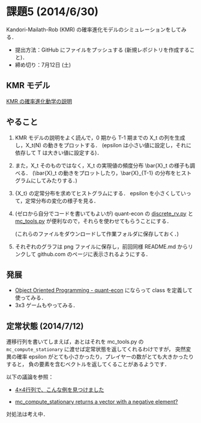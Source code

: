 課題5 (2014/6/30)
=========

Kandori-Mailath-Rob (KMR) の確率進化モデルのシミュレーションをしてみる．

* 提出方法：GitHub にファイルをプッシュする (新規レポジトリを作成すること)．
* 締め切り：7月12日 (土)


## KMR モデル

[KMR の確率進化動学の説明](http://nbviewer.ipython.org/github/OyamaZemi2014/exercises/blob/master/ex05/KMR_notes.ipynb)


## やること

1. KMR モデルの説明をよく読んで，0 期から T-1 期までの X\_t の列を生成し，X\_t(N) の動きをプロットする．
   (epsilon は小さい値に設定し，それに依存して T は大きい値に設定する)．

2. また，X\_t そのものではなく，X\_t の実現値の頻度分布 \\bar{X}\_t の様子も調べる．
   (\\bar{X}\_t の動きをプロットしたり，\\bar{X}\_{T-1} の分布をヒストグラムにしてみたりする．)

3. {X\_t} の定常分布を求めてヒストグラムにする．
   epsilon を小さくしていって，定常分布の変化の様子を見る．

4. (ゼロから自分でコードを書いてもよいが)
   quant-econ の
   [discrete_rv.py](https://github.com/jstac/quant-econ/blob/master/quantecon/discrete_rv.py)
   と
   [mc_tools.py](https://github.com/jstac/quant-econ/blob/master/quantecon/mc_tools.py)
   が便利なので，それらを使わせてもらうことにする．

   (これらのファイルをダウンロードして作業フォルダに保存しておく．)

5. それぞれのグラフは png ファイルに保存し，前回同様 README.md からリンクして
   github.com のページに表示されるようにする．


## 発展

* [Object Oriented Programming - quant-econ](http://quant-econ.net/python_oop.html)
  にならって class を定義して使ってみる．
* 3x3 ゲームもやってみる．


## 定常状態 (2014/7/12)

遷移行列を書いてしまえば，あとはそれを mc_tools.py の `mc_compute_stationary`
に渡せば定常状態を返してくれるわけですが，
突然変異の確率 epsilon がとても小さかったり，プレイヤーの数がとても大きかったりすると，
負の要素を含むベクトルを返してくることがあるようです．

以下の議論を参照：

* [4×4行列で、こんな例を見つけました](https://github.com/haru110jp/KMR/commit/73033cc0dab28d6b9f32cba2fdf55b88f520dbee)

* [mc_compute_stationary returns a vector with a negative element?](https://github.com/haru110jp/KMR/issues/1)

対処法は考え中．
